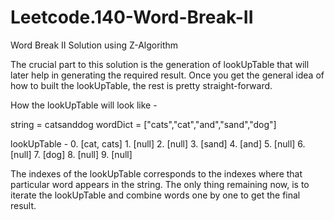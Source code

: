 # Leetcode.140-Word-Break-II
Word Break II Solution using Z-Algorithm


The crucial part to this solution is the generation of lookUpTable that will later help in generating the required result. Once you get the general idea of how to built the lookUpTable, the rest is pretty straight-forward.

How the lookUpTable will look like -

string = catsanddog
wordDict = ["cats","cat","and","sand","dog"]

lookUpTable - 
                0. [cat, cats]
                1. [null]
                2. [null]
                3. [sand]
                4. [and]
                5. [null]
                6. [null]
                7. [dog]
                8. [null]
                9. [null]

The indexes of the lookUpTable corresponds to the indexes where that particular word appears in the string. The only thing remaining now, is to iterate the lookUpTable and combine words one by one to get the final result.
